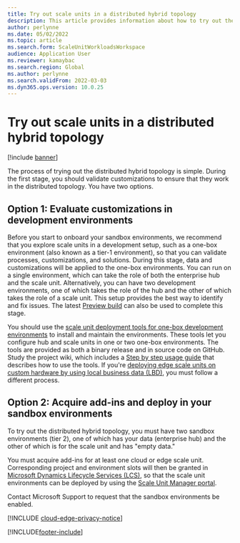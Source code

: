 ```yaml
---
title: Try out scale units in a distributed hybrid topology
description: This article provides information about how to try out the cloud and edge scale units for manufacturing and warehouse management workloads.
author: perlynne
ms.date: 05/02/2022
ms.topic: article
ms.search.form: ScaleUnitWorkloadsWorkspace
audience: Application User
ms.reviewer: kamaybac
ms.search.region: Global
ms.author: perlynne
ms.search.validFrom: 2022-03-03
ms.dyn365.ops.version: 10.0.25
---
```


# Try out scale units in a distributed hybrid topology

[!include [banner](../includes/banner.md)]

The process of trying out the distributed hybrid topology is simple. During the first stage, you should validate customizations to ensure that they work in the distributed topology. You have two options.

## Option 1: Evaluate customizations in development environments

Before you start to onboard your sandbox environments, we recommend that you explore scale units in a development setup, such as a one-box environment (also known as a tier-1 environment), so that you can validate processes, customizations, and solutions. During this stage, data and customizations will be applied to the one-box environments. You can run on a single environment, which can take the role of both the enterprise hub and the scale unit. Alternatively, you can have two development environments, one of which takes the role of the hub and the other of which takes the role of a scale unit. This setup provides the best way to identify and fix issues. The latest [Preview build](../../fin-ops-core/fin-ops/get-started/one-version.md#how-can-i-get-early-access-to-non-released-platform-updates) can also be used to complete this stage.

You should use the [scale unit deployment tools for one-box development environments](https://github.com/microsoft/SCMScaleUnitDevTools) to install and maintain the environments. These tools let you configure hub and scale units in one or two one-box environments. The tools are provided as both a binary release and in source code on GitHub. Study the project wiki, which includes a [Step by step usage guide](https://github.com/microsoft/SCMScaleUnitDevTools/wiki/Step-by-step-usage-guide) that describes how to use the tools. If you're [deploying edge scale units on custom hardware by using local business data (LBD)](cloud-edge-edge-scale-units-lbd.md), you must follow a different process.

## Option 2: Acquire add-ins and deploy in your sandbox environments

To try out the distributed hybrid topology, you must have two sandbox environments (tier 2), one of which has your data (enterprise hub) and the other of which is for the scale unit and has "empty data."

You must acquire add-ins for at least one cloud or edge scale unit. Corresponding project and environment slots will then be granted in [Microsoft Dynamics Lifecycle Services (LCS)](https://lcs.dynamics.com/), so that the scale unit environments can be deployed by using the [Scale Unit Manager portal](https://aka.ms/SCMSUM).

Contact Microsoft Support to request that the sandbox environments be enabled.

[!INCLUDE [cloud-edge-privacy-notice](../../includes/cloud-edge-privacy-notice.md)]

[!INCLUDE[footer-include](../../includes/footer-banner.md)]
